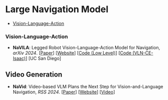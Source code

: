 # Large Navigation Model



- [Vision-Language-Action](#Vision-Language-Action)



### Vision-Language-Action

- **NaVILA**: Legged Robot Vision-Language-Action Model for Navigation, *arXiv 2024*. [[Paper](https://arxiv.org/abs/2412.04453)] [[Website](https://navila-bot.github.io/)] [[Code (Low Level)](https://github.com/yang-zj1026/legged-loco)] [[Code (VLN-CE-Isaac)](https://github.com/yang-zj1026/VLN-CE-Isaac)] [UC San Diego]





## Video Generation

- **NaVid**: Video-based VLM Plans the Next Step for Vision-and-Language Navigation, *RSS 2024*. [[Paper](https://arxiv.org/abs/2402.15852)] [[Website](https://pku-epic.github.io/NaVid/)] [[Video](https://www.youtube.com/watch?v=IHkDuJZV0I8)]